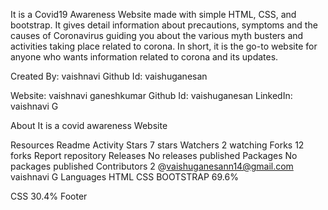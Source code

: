 It is a Covid19 Awareness Website made with simple HTML, CSS, and bootstrap. It gives detail information about precautions, symptoms and the causes of Coronavirus guiding you about the various myth busters and activities taking place related to corona. In short, it is the go-to website for anyone who wants information related to corona and its updates.

Created By:
vaishnavi
Github Id: vaishuganesan


Website: vaishnavi ganeshkumar
Github Id: vaishuganesan
LinkedIn: vaishnavi G

About
It is a covid awareness Website

Resources
 Readme
 Activity
Stars
 7 stars
Watchers
 2 watching
Forks
 12 forks
Report repository
Releases
No releases published
Packages
No packages published
Contributors
2
@vaishuganesann14@gmail.com
vaishnavi G
Languages
HTML
CSS
BOOTSTRAP
69.6%
 
CSS
30.4%
Footer
